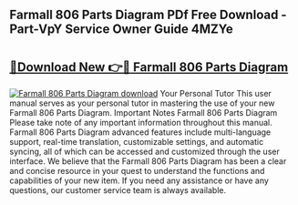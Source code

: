 ## Farmall 806 Parts Diagram PDf Free Download - Part-VpY Service Owner Guide 4MZYe

# <h2><a href="http://dft1bcr.blite.top/?on=Farmall+806+Parts+Diagram">🔗Download New 👉🔴 Farmall 806 Parts Diagram</a></h2>

[![Farmall 806 Parts Diagram download](https://i.imgur.com/lujVjoI.png)](http://dft1bcr.blite.top/?on=Farmall+806+Parts+Diagram)
Your Personal Tutor This user manual serves as your personal tutor in mastering the use of your new Farmall 806 Parts Diagram. Important Notes Farmall 806 Parts Diagram Please take note of any important information throughout this manual. Farmall 806 Parts Diagram advanced features include multi-language support, real-time translation, customizable settings, and automatic syncing, all of which can be accessed and customized through the user interface. We believe that the Farmall 806 Parts Diagram has been a clear and concise resource in your quest to understand the functions and capabilities of your new item. If you need any assistance or have any questions, our customer service team is always available.

